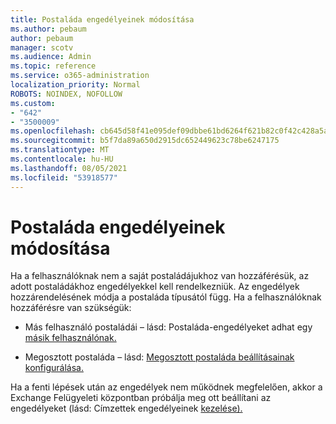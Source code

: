 ```yaml
---
title: Postaláda engedélyeinek módosítása
ms.author: pebaum
author: pebaum
manager: scotv
ms.audience: Admin
ms.topic: reference
ms.service: o365-administration
localization_priority: Normal
ROBOTS: NOINDEX, NOFOLLOW
ms.custom:
- "642"
- "3500009"
ms.openlocfilehash: cb645d58f41e095def09dbbe61bd6264f621b82c0f42c428a5a88e702c0c950b
ms.sourcegitcommit: b5f7da89a650d2915dc652449623c78be6247175
ms.translationtype: MT
ms.contentlocale: hu-HU
ms.lasthandoff: 08/05/2021
ms.locfileid: "53918577"
---
```

# <a name="changing-permissions-on-a-mailbox"></a>Postaláda engedélyeinek módosítása

Ha a felhasználóknak nem a saját postaládájukhoz van hozzáférésük, az adott postaládákhoz engedélyekkel kell rendelkezniük. Az engedélyek hozzárendelésének módja a postaláda típusától függ. Ha a felhasználóknak hozzáférésre van szükségük:
  
- Más felhasználó postaládái – lásd: Postaláda-engedélyeket adhat egy [másik felhasználónak.](https://docs.microsoft.com/microsoft-365/admin/add-users/give-mailbox-permissions-to-another-user)
    
- Megosztott postaláda – lásd: [Megosztott postaláda beállításainak konfigurálása.](https://docs.microsoft.com/microsoft-365/admin/email/configure-a-shared-mailbox#add-or-remove-members)
    
Ha a fenti lépések után az engedélyek nem működnek megfelelően, akkor a Exchange Felügyeleti központban próbálja meg ott beállítani az engedélyeket (lásd: Címzettek engedélyeinek [kezelése).](https://technet.microsoft.com/library/jj919240%28v=exchg.150%29.aspx)
  

